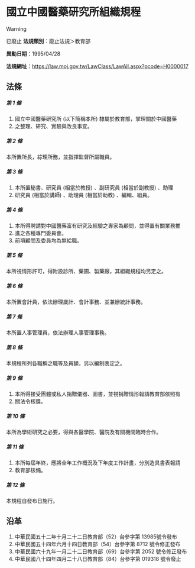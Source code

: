 # 國立中國醫藥研究所組織規程


> [!WARNING]
> 已廢止
**法規類別**：廢止法規＞教育部

**異動日期**：1995/04/28  

**法規網址**：https://law.moj.gov.tw/LawClass/LawAll.aspx?pcode=H0000017



## 法條
##### 第 1 條
1. 國立中國醫藥研究所 (以下簡稱本所) 隸屬於教育部，掌理關於中國醫藥
1. 之整理、研究、實驗與改良事宜。

##### 第 2 條
本所置所長，綜理所務，並指揮監督所屬職員。

##### 第 3 條
1. 本所置秘書、研究員 (相當於教授) 、副研究員 (相當於副教授) 、助理
1. 研究員 (相當於講師) 、助理員 (相當於助教) 、編輯、組員。

##### 第 4 條
1. 本所得聘請對中國醫藥富有研究及經驗之專家為顧問，並得置有關業務推
1. 進之各種專門委員會。
1. 前項顧問及委員均為無給職。

##### 第 5 條
本所視情形許可，得附設診所、藥圃、製藥廠，其組織規程均另定之。

##### 第 6 條
本所置會計員，依法辦理歲計、會計事務、並兼辦統計事務。

##### 第 7 條
本所置人事管理員，依法辦理人事管理事務。

##### 第 8 條
本規程所列各職稱之職等及員額，另以編制表定之。

##### 第 9 條
1. 本所得接受團體或私人捐贈儀器、圖書，並視捐贈情形報請教育部依照有
1. 關法令核獎。

##### 第 10 條
本所為學術研究之必要，得與各醫學院、醫院及有關機關臨時合作。

##### 第 11 條
1. 本所每屆年終，應將全年工作概況及下年度工作計畫，分別造具書表報請
1. 教育部核備。

##### 第 12 條
本規程自發布日施行。

## 沿革
1. 中華民國五十二年十月二十二日教育部（52）台參字第 13985號令發布
1. 中華民國五十四年六月十四日教育部（54）台參字第 8712 號令修正發布
1. 中華民國六十九年一月二十二日教育部（69）台參字第 2052 號令修正發布
1. 中華民國八十四年四月二十八日教育部（84）台參字第 019318 號令廢止
